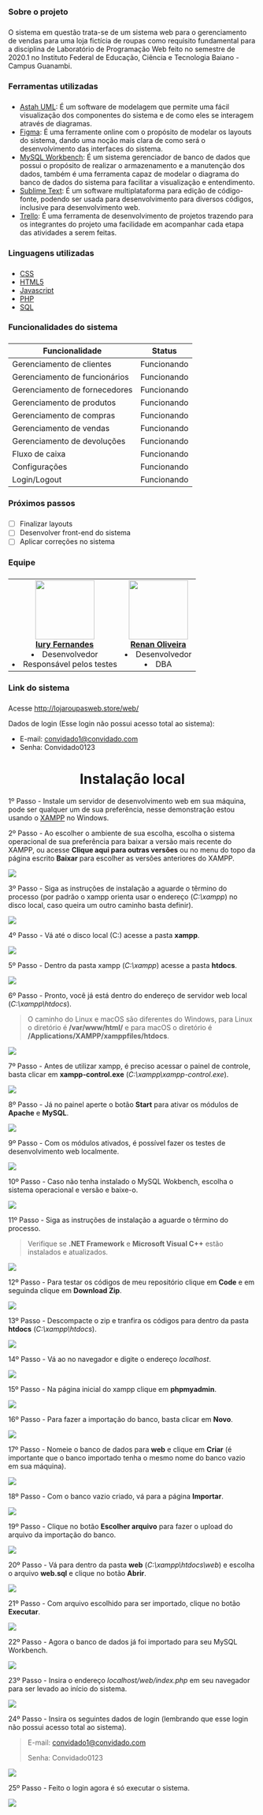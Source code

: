 ### Sobre o projeto <h3> 
O sistema em questão trata-se de um sistema web para o gerenciamento de vendas para uma loja fictícia de roupas como requisito fundamental para a disciplina de Laboratório de
Programação Web feito no semestre de 2020.1 no Instituto Federal de Educação, Ciência e Tecnologia Baiano - Campus Guanambi.

### Ferramentas utilizadas <h3>
 * [Astah UML](https://astah.net/downloads/): É um software de modelagem que permite uma fácil visualização dos componentes do sistema e de como eles se interagem através de diagramas.
 * [Figma](https://www.figma.com): É uma ferramente online com o propósito de modelar os layouts do sistema, dando uma noção mais clara de como será o desenvolvimento das interfaces do sistema.
* [MySQL Workbench](https://www.mysql.com/products/workbench/): É um sistema gerenciador de banco de dados que possui o propósito de realizar o armazenamento e a manutenção dos dados, também é uma ferramenta capaz de modelar o diagrama do banco de dados do sistema para facilitar a visualização e entendimento.
* [Sublime Text](https://www.sublimetext.com): É um software multiplataforma para edição de código-fonte, podendo ser usada para desenvolvimento para diversos códigos, inclusive para desenvolvimento web.
* [Trello](https://trello.com/): É uma ferramenta de desenvolvimento de projetos trazendo para os integrantes do projeto uma facilidade em acompanhar cada etapa das atividades a serem feitas.

### Linguagens utilizadas <h3>
 * [CSS](https://developer.mozilla.org/pt-BR/docs/Web/CSS)
 * [HTML5](https://developer.mozilla.org/pt-BR/docs/Web/Guide/HTML/HTML5)
 * [Javascript](https://developer.mozilla.org/pt-BR/docs/Web/JavaScript)
 * [PHP](https://www.php.net/manual/pt_BR/intro-whatis.php)
 * [SQL](https://www.w3schools.com/sql/)

### Funcionalidades do sistema <h3>
Funcionalidade | Status
------------ | -------------
Gerenciamento de clientes | Funcionando
Gerenciamento de funcionários | Funcionando
Gerenciamento de fornecedores | Funcionando
Gerenciamento de produtos | Funcionando
Gerenciamento de compras | Funcionando
Gerenciamento de vendas | Funcionando
Gerenciamento de devoluções | Funcionando
Fluxo de caixa | Funcionando
Configurações | Funcionando
Login/Logout | Funcionando

### Próximos passos <h3>
- [ ] Finalizar layouts 
- [ ] Desenvolver front-end do sistema
- [ ] Aplicar correções no sistema

### Equipe <h3>
<table align="center">
    <tr>
        <td align="center">
            <a href="https://github.com/Iury189">
                <img width="120" src="https://avatars.githubusercontent.com/u/63120240?s=460&v=4"/>
                <br/>
                <b>Iury Fernandes</b>
            </a>
             <li> Desenvolvedor </li>
             <li> Responsável pelos testes </li>
        </td>
        <td align="center">
            <a href="https://github.com/renanoliveir13">
                <img width="120" src="https://avatars.githubusercontent.com/u/80891168?s=460&v=4"/>
                <br/>
                <b>Renan Oliveira</b>   
            </a>
            <li> Desenvolvedor </li>
            <li> DBA </li>
        </td>
    </tr>
</table>

### Link do sistema <h3>
Acesse http://lojaroupasweb.store/web/

Dados de login (Esse login não possui acesso total ao sistema):

* E-mail: convidado1@convidado.com
* Senha: Convidado0123

<h1 align="center"> Instalação local </h1>

1º Passo - Instale um servidor de desenvolvimento web em sua máquina, pode ser qualquer um de sua preferência, nesse demonstração estou usando o [XAMPP](https://www.apachefriends.org/pt_br/index.html) no Windows.

2º Passo - Ao escolher o ambiente de sua escolha, escolha o sistema operacional de sua preferência para baixar a versão mais recente do XAMPP, ou acesse **Clique aqui para outras versões** ou no menu do topo da página escrito **Baixar** para escolher as versões anteriores do XAMPP.

![](https://github.com/Iury189/web/blob/main/imagens_instalacao/i1.png?raw=true)
    
3º Passo - Siga as instruções de instalação a aguarde o têrmino do processo (por padrão o xampp orienta usar o endereço (_C:\xampp_) no disco local, caso queira um outro caminho basta definir). 

![](https://github.com/Iury189/web/blob/main/imagens_instalacao/i2.png?raw=true)

4º Passo - Vá até o disco local (C:\) acesse a pasta **xampp**.

![](https://github.com/Iury189/web/blob/main/imagens_instalacao/i3.png?raw=true)
    
5º Passo - Dentro da pasta xampp (_C:\xampp_) acesse a pasta **htdocs**.

![](https://github.com/Iury189/web/blob/main/imagens_instalacao/i4.png?raw=true)

6º Passo - Pronto, você já está dentro do endereço de servidor web local (_C:\xampp\htdocs_).
> O caminho do Linux e macOS são diferentes do Windows, para Linux o diretório é **/var/www/html/** e para macOS o diretório é **/Applications/XAMPP/xamppfiles/htdocs**.
> >
![](https://github.com/Iury189/web/blob/main/imagens_instalacao/i5.png?raw=true)

7º Passo - Antes de utilizar xampp, é preciso acessar o painel de controle, basta clicar em **xampp-control.exe** (_C:\xampp\xampp-control.exe_).

![](https://github.com/Iury189/web/blob/main/imagens_instalacao/i6.png?raw=true)

8º Passo - Já no painel aperte o botão **Start** para ativar os módulos de **Apache** e **MySQL**.

![](https://github.com/Iury189/web/blob/main/imagens_instalacao/i7.png?raw=true)

9º Passo - Com os módulos ativados, é possível fazer os testes de desenvolvimento web localmente.

![](https://github.com/Iury189/web/blob/main/imagens_instalacao/i8.png?raw=true)

10º Passo - Caso não tenha instalado o MySQL Wokbench, escolha o sistema operacional e versão e baixe-o.

![](https://github.com/Iury189/web/blob/main/imagens_instalacao/i9.png?raw=true)
    
11º Passo - Siga as instruções de instalação a aguarde o têrmino do processo.
> Verifique se **.NET Framework** e **Microsoft Visual C++** estão instalados e atualizados.
>
![](https://github.com/Iury189/web/blob/main/imagens_instalacao/i10.png?raw=true)

12º Passo - Para testar os códigos de meu repositório clique em **Code** e em seguinda clique em **Download Zip**.

![](https://github.com/Iury189/web/blob/main/imagens_instalacao/i11.png?raw=true)
    
13º Passo - Descompacte o zip e tranfira os códigos para dentro da pasta **htdocs** (_C:\xampp\htdocs_).

![](https://github.com/Iury189/web/blob/main/imagens_instalacao/i12.png?raw=true)

14º Passo - Vá ao no navegador e digite o endereço _localhost_.

![](https://github.com/Iury189/web/blob/main/imagens_instalacao/i13.png?raw=true)

15º Passo - Na página inicial do xampp clique em **phpmyadmin**.

![](https://github.com/Iury189/web/blob/main/imagens_instalacao/i14.png?raw=true)

16º Passo - Para fazer a importação do banco, basta clicar em **Novo**.

![](https://github.com/Iury189/web/blob/main/imagens_instalacao/i15.png?raw=true)
    
17º Passo - Nomeie o banco de dados para **web** e clique em **Criar** (é importante que o banco importado tenha o mesmo nome do banco vazio em sua máquina).

![](https://github.com/Iury189/web/blob/main/imagens_instalacao/i16.png?raw=true)

18º Passo - Com o banco vazio criado, vá para a página **Importar**.

![](https://github.com/Iury189/web/blob/main/imagens_instalacao/i17.png?raw=true)

19º Passo - Clique no botão **Escolher arquivo** para fazer o upload do arquivo da importação do banco.

![](https://github.com/Iury189/web/blob/main/imagens_instalacao/i18.png?raw=true)

20º Passo - Vá para dentro da pasta **web** (_C:\xampp\htdocs\web_) e escolha o arquivo **web.sql** e clique no botão **Abrir**.

![](https://github.com/Iury189/web/blob/main/imagens_instalacao/i19.png?raw=true)

21º Passo - Com arquivo escolhido para ser importado, clique no botão **Executar**.

![](https://github.com/Iury189/web/blob/main/imagens_instalacao/i20.png?raw=true)

22º Passo - Agora o banco de dados já foi importado para seu MySQL Workbench.

![](https://github.com/Iury189/web/blob/main/imagens_instalacao/i21.png?raw=true)

23º Passo - Insira o endereço _localhost/web/index.php_ em seu navegador para ser levado ao início do sistema.

![](https://github.com/Iury189/web/blob/main/imagens_instalacao/i22.png?raw=true)
    
24º Passo - Insira os seguintes dados de login (lembrando que esse login não possui acesso total ao sistema).

> E-mail: convidado1@convidado.com
> 
> Senha: Convidado0123

![](https://github.com/Iury189/web/blob/main/imagens_instalacao/i23.png?raw=true)

25º Passo - Feito o login agora é só executar o sistema.

![](https://github.com/Iury189/web/blob/main/imagens_instalacao/i24.png?raw=true)
